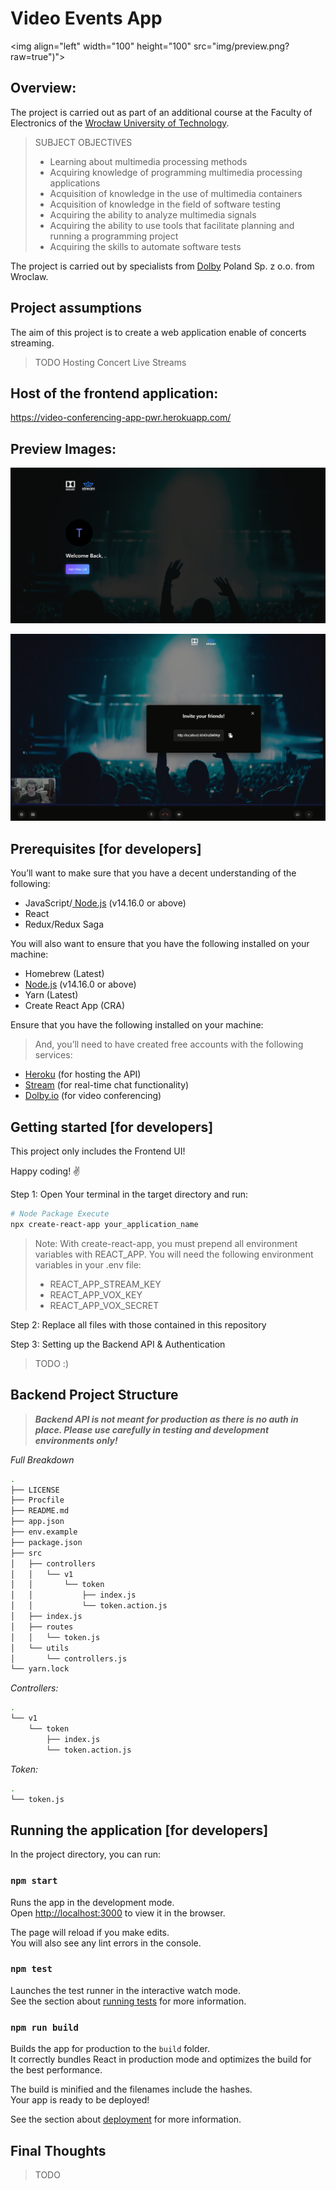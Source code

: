 # Video Events App  <br/>


<img align="left" width="100" height="100" src="img/preview.png?raw=true")"> 


## Overview:

The project is carried out as part of an additional course at the Faculty of Electronics of the [Wrocław University of Technology](http://pwr.edu.pl/en/).

> SUBJECT OBJECTIVES
>
>  * Learning about multimedia processing methods
>  * Acquiring knowledge of programming multimedia processing applications
>  * Acquisition of knowledge in the use of multimedia containers
>  * Acquisition of knowledge in the field of software testing
>  * Acquiring the ability to analyze multimedia signals
>  * Acquiring the ability to use tools that facilitate planning and running a programming project
>  * Acquiring the skills to automate software tests

The project is carried out by specialists from [Dolby](https://www.dolby.com/) Poland Sp. z o.o. from Wroclaw.

## Project assumptions

 The aim of this project is to create a web application enable of concerts streaming.
 > TODO Hosting Concert Live Streams

## Host of the frontend application:

https://video-conferencing-app-pwr.herokuapp.com/  <br/>

## Preview Images:

![Welcome](img/welcome.png?raw=true "Preview welcome screen")

![Preview Image](img/preview.png?raw=true "Preview Image")

## Prerequisites [for developers]

You’ll want to make sure that you have a decent understanding of the following:

  * JavaScript/[ Node.js](https://nodejs.org/en/) (v14.16.0 or above)
  * React
  * Redux/Redux Saga

You will also want to ensure that you have the following installed on your machine:

  * Homebrew (Latest)
  * [Node.js](https://nodejs.org/en/) (v14.16.0 or above)
  * Yarn (Latest)
  * Create React App (CRA)

Ensure that you have the following installed on your machine:
> And, you’ll need to have created free accounts with the following services:

* [Heroku](https://signup.heroku.com/login) (for hosting the API)  
* [Stream](https://getstream.io/chat/) (for real-time chat functionality)
* [Dolby.io](https://auth.dolby.io/realms/Dolby.io/protocol/openid-connect/auth?client_id=dolby-io-website&redirect_uri=https%3A%2F%2Fdolby.io%2Fdashboard&state=651dfb2b-136c-45b4-930b-7719d5e1a7ce&response_mode=fragment&response_type=code&scope=openid&nonce=90ab9c07-a5d8-4b5a-be77-ab47cf93bc18) (for video conferencing)

## Getting started [for developers]

 This project only includes the Frontend UI! 
 
  Happy coding! ✌️
 
 Step 1: Open Your terminal in the target directory and run:
 
 ```bash
 # Node Package Execute
 npx create-react-app your_application_name
 ```
 > Note: With create-react-app, you must prepend all environment variables with REACT_APP.
 > You will need the following environment variables in your .env file:
 >
 > * REACT_APP_STREAM_KEY
 > * REACT_APP_VOX_KEY
 > * REACT_APP_VOX_SECRET
 
 Step 2: Replace all files with those contained in this repository
  
 Step 3: Setting up the Backend API & Authentication
 
 >TODO :) 
 >

## Backend Project Structure

> **_Backend API is not meant for production as there is no auth in place. Please use carefully in testing and development environments only!_**

 *Full Breakdown*

 ```sh
 .
 ├── LICENSE
 ├── Procfile
 ├── README.md
 ├── app.json
 ├── env.example
 ├── package.json
 ├── src
 │   ├── controllers
 │   │   └── v1
 │   │       └── token
 │   │           ├── index.js
 │   │           └── token.action.js
 │   ├── index.js
 │   ├── routes
 │   │   └── token.js
 │   └── utils
 │       └── controllers.js
 └── yarn.lock
 ```

 *Controllers:*

 ```sh
 .
 └── v1
     └── token
         ├── index.js
         └── token.action.js
 ```

 *Token:*

 ```sh
 .
 └── token.js
 ```


## Running the application [for developers]

In the project directory, you can run:

### `npm start`

Runs the app in the development mode.\
Open [http://localhost:3000](http://localhost:3000) to view it in the browser.

The page will reload if you make edits.\
You will also see any lint errors in the console.

### `npm test`

Launches the test runner in the interactive watch mode.<br>
See the section about [running tests](https://facebook.github.io/create-react-app/docs/running-tests) for more information.

### `npm run build`

Builds the app for production to the `build` folder.<br>
It correctly bundles React in production mode and optimizes the build for the best performance.

The build is minified and the filenames include the hashes.<br>
Your app is ready to be deployed!

See the section about [deployment](https://facebook.github.io/create-react-app/docs/deployment) for more information.

## Final Thoughts
 > TODO
